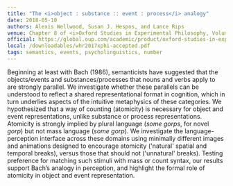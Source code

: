 ```yaml
---
title: "The <i>object : substance :: event : process</i> analogy"
date: 2018-05-10
authors: Alexis Wellwood, Susan J. Hespos, and Lance Rips
venue: Chapter 8 of <i>Oxford Studies in Experimental Philosophy, Volume 2</i>, Oxford University Press
official: https://global.oup.com/academic/product/oxford-studies-in-experimental-philosophy-volume-2-9780198815259
local: /downloadables/whr2017xphi-accepted.pdf
tags: semantics, events, psycholinguistics, number
---
```


Beginning at least with Bach (1986), semanticists have suggested that the objects/events and substances/processes that nouns and verbs apply to are strongly parallel. We investigate whether these parallels can be understood to reflect a shared representational format in cognition, which in turn underlies aspects of the intuitive metaphysics of these categories. We hypothesized that a way of counting (atomicity) is necessary for object and event representations, unlike substance or process representations. Atomicity is strongly implied by plural language (*some gorps*, for novel *gorp*) but not mass language (*some gorp*). We investigate the language-perception interface across these domains using minimally different images and animations designed to encourage atomicity ('natural' spatial and temporal breaks), versus those that should not ('unnatural' breaks). Testing preference for matching such stimuli with mass or count syntax, our results support Bach’s analogy in perception, and highlight the formal role of atomicity in object and event representation.